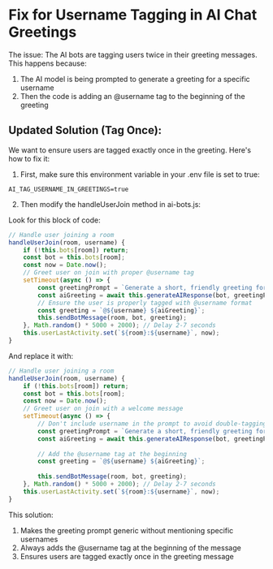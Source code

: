 # Fix for Username Tagging in AI Chat Greetings

The issue: The AI bots are tagging users twice in their greeting messages. This happens because:
1. The AI model is being prompted to generate a greeting for a specific username
2. Then the code is adding an @username tag to the beginning of the greeting

## Updated Solution (Tag Once):

We want to ensure users are tagged exactly once in the greeting. Here's how to fix it:

1. First, make sure this environment variable in your .env file is set to true:
```
AI_TAG_USERNAME_IN_GREETINGS=true
```

2. Then modify the handleUserJoin method in ai-bots.js:

Look for this block of code:
```javascript
// Handle user joining a room
handleUserJoin(room, username) {
    if (!this.bots[room]) return;
    const bot = this.bots[room];
    const now = Date.now();
    // Greet user on join with proper @username tag
    setTimeout(async () => {
        const greetingPrompt = `Generate a short, friendly greeting for ${username} who just joined the chat room. Ask how they are doing.`;
        const aiGreeting = await this.generateAIResponse(bot, greetingPrompt, username, 'greeting');
        // Ensure the user is properly tagged with @username format
        const greeting = `@${username} ${aiGreeting}`;
        this.sendBotMessage(room, bot, greeting);
    }, Math.random() * 5000 + 2000); // Delay 2-7 seconds
    this.userLastActivity.set(`${room}:${username}`, now);
}
```

And replace it with:
```javascript
// Handle user joining a room
handleUserJoin(room, username) {
    if (!this.bots[room]) return;
    const bot = this.bots[room];
    const now = Date.now();
    // Greet user on join with a welcome message
    setTimeout(async () => {
        // Don't include username in the prompt to avoid double-tagging
        const greetingPrompt = `Generate a short, friendly greeting for a new user who just joined the chat room. Don't mention their name. Ask how they are doing.`;
        const aiGreeting = await this.generateAIResponse(bot, greetingPrompt, username, 'greeting');
        
        // Add the @username tag at the beginning
        const greeting = `@${username} ${aiGreeting}`;
        
        this.sendBotMessage(room, bot, greeting);
    }, Math.random() * 5000 + 2000); // Delay 2-7 seconds
    this.userLastActivity.set(`${room}:${username}`, now);
}
```

This solution:
1. Makes the greeting prompt generic without mentioning specific usernames
2. Always adds the @username tag at the beginning of the message
3. Ensures users are tagged exactly once in the greeting message
